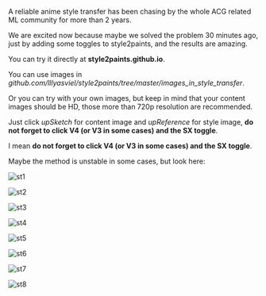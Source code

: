 A reliable anime style transfer has been chasing by the whole ACG related ML community for more than 2 years.

We are excited now because maybe we solved the problem 30 minutes ago, just by adding some toggles to style2paints, and the results are amazing.

You can try it directly at **style2paints.github.io**.

You can use images in *github.com/lllyasviel/style2paints/tree/master/images_in_style_transfer*. 

Or you can try with your own images, but keep in mind that your content images should be HD, those more than 720p resolution are recommended.

Just click *upSketch* for content image and *upReference* for style image, **do not forget to click V4 (or V3 in some cases) and the SX toggle**.

I mean **do not forget to click V4 (or V3 in some cases) and the SX toggle**.

Maybe the method is unstable in some cases, but look here:

![st1](https://raw.githubusercontent.com/lllyasviel/style2paints/master/images_in_style_transfer/results/1.png)

![st2](https://raw.githubusercontent.com/lllyasviel/style2paints/master/images_in_style_transfer/results/2.png)

![st3](https://raw.githubusercontent.com/lllyasviel/style2paints/master/images_in_style_transfer/results/3.png)

![st4](https://raw.githubusercontent.com/lllyasviel/style2paints/master/images_in_style_transfer/results/4.png)

![st5](https://raw.githubusercontent.com/lllyasviel/style2paints/master/images_in_style_transfer/results/5.png)

![st6](https://raw.githubusercontent.com/lllyasviel/style2paints/master/images_in_style_transfer/results/6.png)

![st7](https://raw.githubusercontent.com/lllyasviel/style2paints/master/images_in_style_transfer/results/7.png)

![st8](https://raw.githubusercontent.com/lllyasviel/style2paints/master/images_in_style_transfer/results/8.png)
